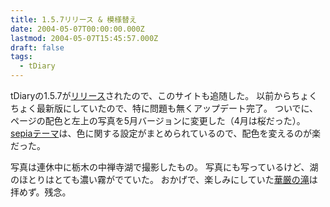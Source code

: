 ```yaml
---
title: 1.5.7リリース & 模様替え
date: 2004-05-07T00:00:00.000Z
lastmod: 2004-05-07T15:45:57.000Z
draft: false
tags:
  - tDiary
---
```


tDiaryの1.5.7が[リリース](http://www.tdiary.org/20040505.html)されたので、このサイトも追随した。 以前からちょくちょく最新版にしていたので、特に問題も無くアップデート完了。 ついでに、ページの配色と左上の写真を5月バージョンに変更した（4月は桜だった）。[sepiaテーマ](http://www.undefine.to/~naoko/wiki.cgi?tDiaryTheme#i4)は、色に関する設定がまとめられているので、配色を変えるのが楽だった。

写真は連休中に栃木の中禅寺湖で撮影したもの。 写真にも写っているけど、湖のほとりはとても濃い霧がでていた。 おかげで、楽しみにしていた[華厳の滝](http://www.nikko-jp.org/perfect/chuzenji/kegonnotaki.html)は拝めず。残念。
